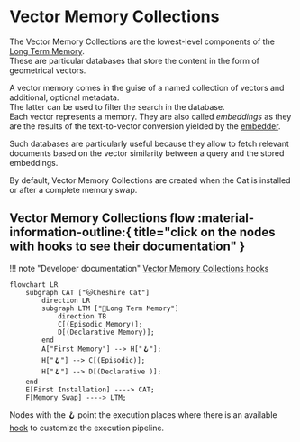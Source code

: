 # Vector Memory Collections

The Vector Memory Collections are the lowest-level components of the [Long Term Memory](long_term_memory.md).  
These are particular databases that store the content in the form of geometrical vectors.

A vector memory comes in the guise of a named collection of vectors and additional, optional metadata.  
The latter can be used to filter the search in the database.  
Each vector represents a memory. They are also called *embeddings* as they are the results of the text-to-vector conversion yielded by the [embedder](../llm.md#embedding-model).

Such databases are particularly useful because they allow to fetch relevant documents based on the vector similarity
between a query and the stored embeddings.

By default, Vector Memory Collections are created when the Cat is installed or after a complete memory swap.

## Vector Memory Collections flow :material-information-outline:{ title="click on the nodes with hooks to see their documentation" }

!!! note "Developer documentation"
    [Vector Memory Collections hooks](../../technical/API_Documentation/mad_hatter/core_plugin/hooks/memory.md)

```mermaid
flowchart LR
    subgraph CAT ["🐱Cheshire Cat"]
        direction LR
        subgraph LTM ["🐘Long Term Memory"]
            direction TB
            C[(Episodic Memory)];
            D[(Declarative Memory)];
        end
        A["First Memory"] --> H["🪝"];
        H["🪝"] --> C[(Episodic)];
        H["🪝"] --> D[(Declarative )];
    end
    E[First Installation] ----> CAT;
    F[Memory Swap] ----> LTM;
```

Nodes with the :hook: point the execution places where there is an available [hook](../plugins.md) to customize the execution pipeline.
